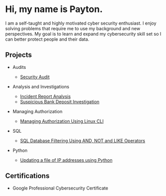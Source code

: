 # Hi, my name is Payton.
 I am a self-taught and highly motivated cyber security enthusiast. I enjoy solving problems that require me to use my background and new perspectives. My goal is to learn and expand my cybersecurity skill set so I can better protect people and their data. 

<h2>Projects</h2>

- Audits
  - [Security Audit](https://github.com/DigitalWatchmen/Botium-Toys/tree/main)
 
- Analysis and Investigations
  - [Incident Report Analysis](https://github.com/DigitalWatchmen/Incident-Report-Analysis)
  - [Suspicious Bank Deposit Investigation](https://github.com/DigitalWatchmen/Access-Control)

 - Managing Authorization
   - [Managing Authorization Using Linux CLI](https://github.com/DigitalWatchmen/Managing-Authorization)

- SQL
  - [SQL Database Filtering Using AND, NOT and LIKE Operators](https://github.com/DigitalWatchmen/Filtering-with-AND-OR-and-NOT-Operators)
 
- Python
  - [Updating a file of IP addresses using Python](https://github.com/DigitalWatchmen/Updating-File-Of-IP-Addresses-With-Python/tree/main)

<h2>Certifications</h2>

- Google Professional Cybersecurity Certificate
